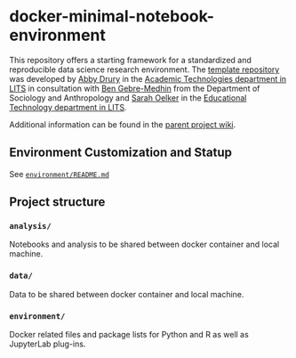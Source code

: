 # docker-minimal-notebook-environment
This repository offers a starting framework for a standardized and reproducible data science research environment. The [template repository](https://github.com/mtholyoke/docker-data-science-environment) was developed by [Abby Drury](https://lits.mtholyoke.edu/about-lits/staff/abby-drury) in the [Academic Technologies department in LITS](https://lits.mtholyoke.edu/about-lits/departments/technology-infrastructure-systems-support/academic-technologies) in consultation with [Ben Gebre-Medhin](https://www.mtholyoke.edu/directory/faculty-staff/benjamin-gebre-medhin) from the Department of Sociology and Anthropology and [Sarah Oelker](https://lits.mtholyoke.edu/about-lits/staff/sarah-oelker) in the [Educational Technology department in LITS](https://lits.mtholyoke.edu/about-lits/departments/research-instructional-support/educational-technology). 

Additional information can be found in the [parent project wiki](https://github.com/mtholyoke/docker-data-science-environment/wiki). 

## Environment Customization and Statup
See [`environment/README.md`](environment/README.md)

## Project structure

### `analysis/`

Notebooks and analysis to be shared between docker container and local machine. 

### `data/`

Data to be shared between docker container and local machine. 

### `environment/`

Docker related files and package lists for Python and R as well as JupyterLab plug-ins.
